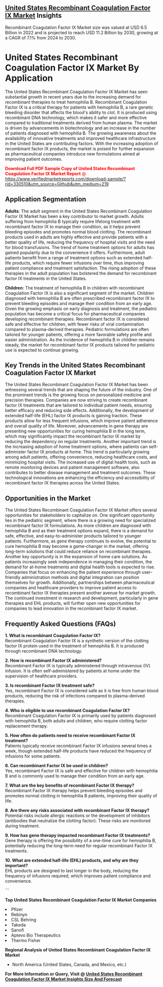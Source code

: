 <h2><a href="https://www.verifiedmarketreports.com/download-sample/?rid=330510&amp;utm_source=Github&amp;utm_medium=219" target="_blank">United States Recombinant Coagulation Factor IX Market</a> Insights</h2><p>Recombinant Coagulation Factor IX Market size was valued at USD 6.5 Billion in 2022 and is projected to reach USD 11.2 Billion by 2030, growing at a CAGR of 7.1% from 2024 to 2030.</p><p> <h1>United States Recombinant Coagulation Factor IX Market By Application</h1> <p>The United States Recombinant Coagulation Factor IX Market has seen substantial growth in recent years due to the increasing demand for recombinant therapies to treat hemophilia B. Recombinant Coagulation Factor IX is a critical therapy for patients with hemophilia B, a rare genetic bleeding disorder that affects the blood's ability to clot. It is produced using recombinant DNA technology, which makes it safer and more effective compared to traditional treatments derived from human plasma. The market is driven by advancements in biotechnology and an increase in the number of patients diagnosed with hemophilia B. The growing awareness about the availability of innovative treatments and improved healthcare infrastructure in the United States are contributing factors. With the increasing adoption of recombinant factor IX products, the market is poised for further expansion as pharmaceutical companies introduce new formulations aimed at improving patient outcomes. <p><span class=""><span style="color: #ff0000;"><strong>Download Full PDF Sample Copy of United States Recombinant Coagulation Factor IX Market Report</strong> @ </span><a href="https://www.verifiedmarketreports.com/download-sample/?rid=330510&amp;utm_source=Github&amp;utm_medium=219" target="_blank">https://www.verifiedmarketreports.com/download-sample/?rid=330510&amp;utm_source=Github&amp;utm_medium=219</a></span></p> </p> <h2>Application Segmentation</h2> <p><strong>Adults</strong>: The adult segment in the United States Recombinant Coagulation Factor IX Market has been a key contributor to market growth. Adults suffering from hemophilia B typically require lifelong treatment with recombinant factor IX to manage their condition, as it helps prevent bleeding episodes and promotes normal blood clotting. The recombinant products used in adults are highly effective and provide patients with a better quality of life, reducing the frequency of hospital visits and the need for blood transfusions. The trend of home treatment options for adults has gained popularity due to the convenience it offers. Furthermore, adult patients benefit from a range of treatment options such as extended half-life products, which require fewer infusions over time, thus improving patient compliance and treatment satisfaction. The rising adoption of these therapies in the adult population has bolstered the demand for recombinant factor IX treatments in the United States. </p> <p><strong>Children</strong>: The treatment of hemophilia B in children with recombinant Coagulation Factor IX is also a significant segment of the market. Children diagnosed with hemophilia B are often prescribed recombinant factor IX to prevent bleeding episodes and manage their condition from an early age. Given the growing emphasis on early diagnosis and treatment, the pediatric population has become a critical focus for pharmaceutical companies developing recombinant therapies. Recombinant factor IX is considered safe and effective for children, with fewer risks of viral contamination compared to plasma-derived therapies. Pediatric formulations are often tailored for younger patients, offering a more favorable safety profile and easier administration. As the incidence of hemophilia B in children remains steady, the market for recombinant factor IX products tailored for pediatric use is expected to continue growing. </p> <h2>Key Trends in the United States Recombinant Coagulation Factor IX Market</h2> <p>The United States Recombinant Coagulation Factor IX Market has been witnessing several trends that are shaping the future of the industry. One of the prominent trends is the growing focus on personalized medicine and precision therapies. Companies are now striving to create recombinant factor IX treatments that are tailored to individual patient needs, ensuring better efficacy and reducing side effects. Additionally, the development of extended half-life (EHL) factor IX products is gaining traction. These products allow for less frequent infusions, which improve patient adherence and overall quality of life. Moreover, advancements in gene therapy are presenting new opportunities for curing hemophilia B in the long term, which may significantly impact the recombinant factor IX market by reducing the dependency on regular treatments. Another important trend is the increasing adoption of home treatment options, where patients can self-administer factor IX products at home. This trend is particularly growing among adult patients, offering convenience, reducing healthcare costs, and minimizing hospital visits. The increased use of digital health tools, such as remote monitoring devices and patient management software, also contributes to better disease management and treatment outcomes. These technological innovations are enhancing the efficiency and accessibility of recombinant factor IX therapies across the United States. </p> <h2>Opportunities in the Market</h2> <p>The United States Recombinant Coagulation Factor IX Market offers several opportunities for stakeholders to capitalize on. One significant opportunity lies in the pediatric segment, where there is a growing need for specialized recombinant factor IX formulations. As more children are diagnosed with hemophilia B and as their treatment options expand, there is a demand for safe, effective, and easy-to-administer products tailored to younger patients. Furthermore, as gene therapy continues to evolve, the potential to cure hemophilia B may become a game-changer in the market, offering long-term solutions that could reduce reliance on recombinant therapies. Another key opportunity is in the expansion of home care solutions. As patients increasingly seek independence in managing their condition, the demand for at-home treatments and digital health tools is expected to rise. Companies that focus on enhancing the patient experience through user-friendly administration methods and digital integration can position themselves for growth. Additionally, partnerships between pharmaceutical companies and healthcare providers to improve patient access to recombinant factor IX therapies present another avenue for market growth. The continued investment in research and development, particularly in gene therapies and EHL products, will further open new opportunities for companies to lead innovation in the recombinant factor IX market. </p> <h2>Frequently Asked Questions (FAQs)</h2> <p><strong>1. What is recombinant Coagulation Factor IX?</strong><br>Recombinant Coagulation Factor IX is a synthetic version of the clotting factor IX protein used in the treatment of hemophilia B. It is produced through recombinant DNA technology.</p> <p><strong>2. How is recombinant Factor IX administered?</strong><br>Recombinant Factor IX is typically administered through intravenous (IV) infusion. It is often self-administered by patients at home under the supervision of healthcare providers.</p> <p><strong>3. Is recombinant Factor IX treatment safe?</strong><br>Yes, recombinant Factor IX is considered safe as it is free from human blood products, reducing the risk of infections compared to plasma-derived therapies.</p> <p><strong>4. Who is eligible to use recombinant Coagulation Factor IX?</strong><br>Recombinant Coagulation Factor IX is primarily used by patients diagnosed with hemophilia B, both adults and children, who require clotting factor replacement therapy.</p> <p><strong>5. How often do patients need to receive recombinant Factor IX treatment?</strong><br>Patients typically receive recombinant Factor IX infusions several times a week, though extended half-life products have reduced the frequency of infusions for some patients.</p> <p><strong>6. Can recombinant Factor IX be used in children?</strong><br>Yes, recombinant Factor IX is safe and effective for children with hemophilia B and is commonly used to manage their condition from an early age.</p> <p><strong>7. What are the key benefits of recombinant Factor IX therapy?</strong><br>Recombinant Factor IX therapy helps prevent bleeding episodes and promotes normal clotting in hemophilia B patients, improving their quality of life.</p> <p><strong>8. Are there any risks associated with recombinant Factor IX therapy?</strong><br>Potential risks include allergic reactions or the development of inhibitors (antibodies that neutralize the clotting factor). These risks are monitored during treatment.</p> <p><strong>9. How has gene therapy impacted recombinant Factor IX treatments?</strong><br>Gene therapy is offering the possibility of a one-time cure for hemophilia B, potentially reducing the long-term need for regular recombinant Factor IX treatments.</p> <p><strong>10. What are extended half-life (EHL) products, and why are they important?</strong><br>EHL products are designed to last longer in the body, reducing the frequency of infusions required, which improves patient compliance and convenience.</p> ```</p><p><strong>Top United States Recombinant Coagulation Factor IX Market Companies</strong></p><div data-test-id=""><p><li>Pfizer</li><li> Rebinyn</li><li> CSL Behring</li><li> Takeda</li><li> Sanofi</li><li> Aptevo Bio Therapeutics</li><li> Thermo Fisher</li></p><div><strong>Regional Analysis of&nbsp;United States Recombinant Coagulation Factor IX Market</strong></div><ul><li dir="ltr"><p dir="ltr">North America&nbsp;(United States, Canada, and Mexico, etc.)</p></li></ul><p><strong>For More Information or Query, Visit @&nbsp;</strong><strong><a href="https://www.verifiedmarketreports.com/product/recombinant-coagulation-factor-ix-market/?utm_source=Github&amp;utm_medium=219" target="_blank">United States Recombinant Coagulation Factor IX Market Insights Size And Forecast</a></strong></p></div>
